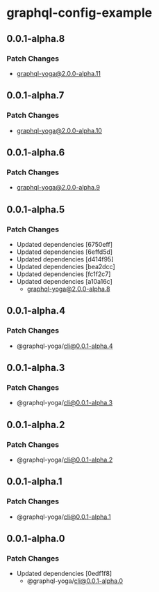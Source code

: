 # graphql-config-example

## 0.0.1-alpha.8

### Patch Changes

- graphql-yoga@2.0.0-alpha.11

## 0.0.1-alpha.7

### Patch Changes

- graphql-yoga@2.0.0-alpha.10

## 0.0.1-alpha.6

### Patch Changes

- graphql-yoga@2.0.0-alpha.9

## 0.0.1-alpha.5

### Patch Changes

- Updated dependencies [6750eff]
- Updated dependencies [6effd5d]
- Updated dependencies [d414f95]
- Updated dependencies [bea2dcc]
- Updated dependencies [fc1f2c7]
- Updated dependencies [a10a16c]
  - graphql-yoga@2.0.0-alpha.8

## 0.0.1-alpha.4

### Patch Changes

- @graphql-yoga/cli@0.0.1-alpha.4

## 0.0.1-alpha.3

### Patch Changes

- @graphql-yoga/cli@0.0.1-alpha.3

## 0.0.1-alpha.2

### Patch Changes

- @graphql-yoga/cli@0.0.1-alpha.2

## 0.0.1-alpha.1

### Patch Changes

- @graphql-yoga/cli@0.0.1-alpha.1

## 0.0.1-alpha.0

### Patch Changes

- Updated dependencies [0edf1f8]
  - @graphql-yoga/cli@0.0.1-alpha.0
